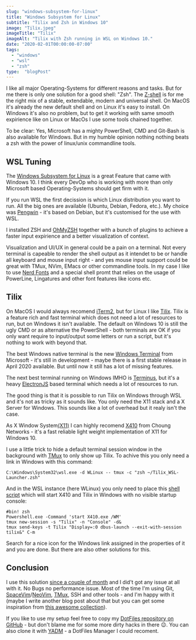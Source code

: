 ```yaml
---
slug: "windows-subsystem-for-linux"
title: "Windows Subsystem for Linux"
subtitle: "Tilix and Zsh in Windows 10"
image: "Tilix.jpeg"
imageTitle: "Tilix"
imageAlt: "Tilix with Zsh running in WSL on Windows 10."
date: "2020-02-01T00:00:00-07:00"
tags:
  - "windows"
  - "wsl"
  - "zsh"
type:  "blogPost"
---
```


I like all major Operating-Systems for different reasons and tasks. But for me there is only one solution for a good shell: "Zsh". The [Z-shell](http://zsh.sourceforge.net) is for me the right mix of a stable, extendable, modern and universal shell. On MacOS it's already the new default shell and on Linux it's easy to install. On Windows it's also no problem, but to get it working with same smooth expirience like on Linux or MacOs I use some tools chained together. 

To be clear: Yes, Microsoft has a mighty PowerShell, CMD and Git-Bash is also available for Windows. But in my humble opinion nothing nothing beats a zsh with the power of linux/unix commandline tools.

## WSL Tuning

The [Windows Subsystem for Linux](https://docs.microsoft.com/de-de/windows/wsl/about) is a great Feature that came with Windows 10. I think every DevOp who is working with more than only Microsoft based Operating-Systems should get firm with it. 

If you run WSL the first decission is which Linux distribution you want to run. All the big ones are available (Ubuntu, Debian, Fedora, etc.). My choice was [Pengwin](https://www.whitewaterfoundry.com) - it's based on Debian, but it's customised for the use with WSL.

I installed ZSH and [OhMyZSH](https://ohmyz.sh) together with a bunch of plugins to achieve a faster input expirience and a better visualization of context.

Visualization and UI/UX in general could be a pain on a terminal. Not every terminal is capeable to render the shell output as it intendet to be or handle all keyboard and mouse input right - and yes mouse input support could be great with TMux, NVim, EMacs or other commandline tools. In my case I like to use [Nerd Fonts](https://www.nerdfonts.com) and a special shell promt that relies on the usage of PowerLine, Lingatures and other font features like icons etc. 

## Tilix

On MacOS I would always recomend [iTerm2](https://iterm2.com), but for Linux I like [Tilix](https://gnunn1.github.io/tilix-web/). Tilix is a feature rich and fast terminal which does not need a lot of resources to run, but on Windows it isn't available. The default on Windows 10 is still the ugly CMD or as alternative the PowerShell - both terminals are OK if you only want require to input/output some letters or run a script, but it's nothing to work with beyond that.

The best Windows native terminal is the new [Windows Terminal](https://github.com/Microsoft/Terminal) from Microsoft - it's still in development - maybe there is a first stable release in April 2020 available. But until now it still has a lot of missing features.

The next best terminal running on Windows IMHO is [Terminus](https://eugeny.github.io/terminus/), but it's a heavy [ElectronJS](https://www.electronjs.org) based terminal which needs a lot of resources to run.

The good thing is that it is possible to run Tilix on Windows through WSL and it's not as tricky as it sounds like. You only need the X11 stack and a X Server for Windows. This sounds like a lot of overhead but it realy isn't the case.

As X Window System[(X11)](https://de.wikipedia.org/wiki/X_Window_System) I can highly recomend [X410](https://token2shell.com/x410/) from Choung Networks - it's a fast reliable light weight implementation of X11 for Windows 10. 

I use a little trick to hide a default terminal session window in the background with [TMux](https://github.com/tmux/tmux/wiki) to only show up Tilix. To achive this you only need a link in Windows with this command:

 `C:\Windows\System32\wsl.exe -d WLinux -- tmux -c "zsh ~/Tilix_WSL-Launcher.zsh"` 

And in the WSL instance (here WLinux) you only need to place this [shell script](https://raw.githubusercontent.com/Adrian-Grimm/DotFiles/master/Tilix_WSL-Launcher.zsh) which will start X410 and Tilix in Windows with no visible startup console:

```shell
#bin! zsh
Powershell.exe -Command 'start X410.exe /WM'
tmux new-session -s "Tilix" -n "Console" -d&
tmux send-keys -t Tilix "Display=:0 dbus-launch --exit-with-session tilix&" C-m
```

Search for a nice icon for the Windows link assigned in the properties of it and you are done. But there are also other solutions for this.

## Conclusion

I use this solution [since a couple of month](https://twitter.com/AdiGrimm/status/1154045308856258561) and I did't got any issue at all with it. No Bugs no performance issue. Most of the time I'm using Git, [SpaceVim](https://spacevim.org)/[NeoVim](https://neovim.io), [TMux](https://github.com/tmux/tmux/wiki), SSH and other tools - and I'm happy with it (maybe I write another blog post about that but you can get some inspiration from [this awesome collection](https://github.com/herrbischoff/awesome-command-line-apps)).

If you like to use my setup feel free to copy my [DotFiles repository on GitHub](https://github.com/Adrian-Grimm/DotFiles) - but don't blame me for some more dirty hacks in there :wink:. You can also clone it with [YADM](https://yadm.io) - a DotFiles Manager I could recoment.


